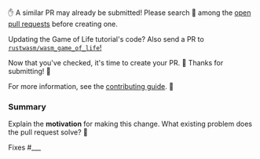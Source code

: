✋ A similar PR may already be submitted!
Please search 🔎 among the [open pull requests][open-prs] before creating one.

Updating the Game of Life tutorial's code? Also send a PR to
[`rustwasm/wasm_game_of_life`!](https://github.com/rustwasm/wasm_game_of_life)

Now that you've checked, it's time to create your PR. 📝
Thanks for submitting! 🙏

For more information, see the [contributing guide][contributing]. 👫

### Summary

Explain the **motivation** for making this change. What existing problem does the pull request solve? 🤔

<!-- if applicable, mark this PR as fixing an open issue -->
Fixes #___

[contributing]: https://github.com/rustwasm/book/blob/master/CONTRIBUTING.md
[open-prs]: https://github.com/rustwasm/book/pulls
